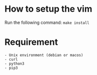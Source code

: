 # How to setup the vim

Run the following command:
    `make install`

# Requirement

    - Unix environment (debian or macos)
    - curl
    - python3
    - pip3
